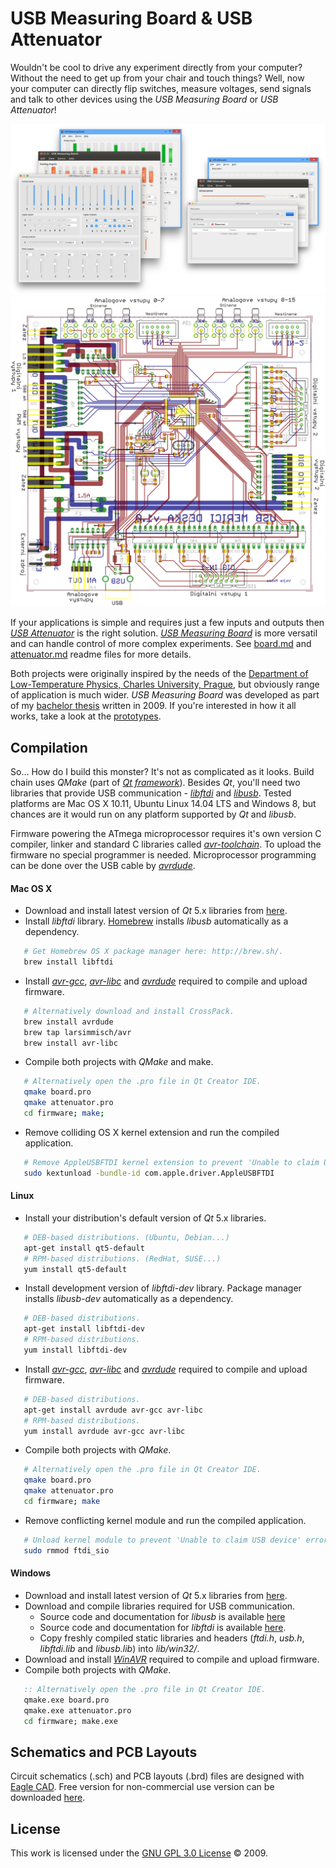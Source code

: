 # USB Measuring Board & USB Attenuator

Wouldn't be cool to drive any experiment directly from your computer? Without the need to get up from your chair and touch things? Well, now your computer can directly flip switches, measure voltages, send signals and talk to other devices using the *USB Measuring Board* or *USB Attenuator*!

![board_diagram](/doc/image/readme.png "USB Measuring Board & USB Attenuator")
![board_pcb](/pcb/board.brd.png "Printed Circuit Board")

If your applications is simple and requires just a few inputs and outputs then [*USB Attenuator*](/doc/attenuator.md) is the right solution. [*USB Measuring Board*](/doc/board.md) is more versatil and can handle control of more complex experiments. See [board.md](/doc/board.md) and [attenuator.md](/doc/attenuator.md) readme files for more details.

Both projects were originally inspired by the needs of the [Department of Low-Temperature Physics, Charles University, Prague](http://kfnt.mff.cuni.cz), but obviously range of application is much wider. *USB Measuring Board* was developed as part of my [bachelor thesis](/doc/thesis.pdf) written in 2009. If you're interested in how it all works, take a look at the  [prototypes](/prototypes/prototypes.md).


## Compilation
So... How do I build this monster? It's not as complicated as it looks. Build chain uses *QMake* (part of [*Qt framework*](http://qt.io)). Besides *Qt*, you'll need two libraries that provide USB communication - [*libftdi*](http://www.intra2net.com/en/developer/libftdi/index.php) and [*libusb*](http://libusb.info/). Tested platforms are Mac OS X 10.11, Ubuntu Linux 14.04 LTS and Windows 8, but chances are it would run on any platform supported by *Qt* and *libusb*.

Firmware powering the ATmega microprocessor requires it's own version C compiler, linker and standard C libraries called [*avr-toolchain*](http://savannah.nongnu.org/projects/avr-libc/). To upload the firmware no special programmer is needed. Microprocessor programming can be done over the USB cable by [*avrdude*](http://savannah.nongnu.org/projects/avrdude/).

#### Mac OS X
- Download and install latest version of *Qt* 5.x libraries from [here](http://www.qt.io/download/).
- Install *libftdi* library. [Homebrew](http://brew.sh/) installs *libusb* automatically as a dependency.
```bash
   # Get Homebrew OS X package manager here: http://brew.sh/.
   brew install libftdi
```
- Install [*avr-gcc*](https://gcc.gnu.org/wiki/avr-gcc), [*avr-libc*](http://savannah.nongnu.org/projects/avr-libc/)  and [*avrdude*](http://savannah.nongnu.org/projects/avrdude/) required to compile and upload firmware.
```bash
   # Alternatively download and install CrossPack.
   brew install avrdude
   brew tap larsimmisch/avr
   brew install avr-libc
```
- Compile both projects with *QMake* and make.
```bash
   # Alternatively open the .pro file in Qt Creator IDE.
   qmake board.pro
   qmake attenuator.pro
   cd firmware; make;
```
- Remove colliding OS X kernel extension and run the compiled application.
```bash
   # Remove AppleUSBFTDI kernel extension to prevent 'Unable to claim USB device' errors.
   sudo kextunload -bundle-id com.apple.driver.AppleUSBFTDI
```

#### Linux
- Install your distribution's default version of *Qt* 5.x libraries.
```bash
   # DEB-based distributions. (Ubuntu, Debian...)
   apt-get install qt5-default
   # RPM-based distributions. (RedHat, SUSE...)
   yum install qt5-default
```
- Install development version of *libftdi-dev* library. Package manager installs *libusb-dev* automatically as a dependency.
```bash
   # DEB-based distributions.
   apt-get install libftdi-dev
   # RPM-based distributions.
   yum install libftdi-dev
```
- Install [*avr-gcc*](https://gcc.gnu.org/wiki/avr-gcc), [*avr-libc*](http://savannah.nongnu.org/projects/avr-libc/)  and [*avrdude*](http://savannah.nongnu.org/projects/avrdude/) required to compile and upload firmware.
```bash
   # DEB-based distributions.
   apt-get install avrdude avr-gcc avr-libc
   # RPM-based distributions.
   yum install avrdude avr-gcc avr-libc
```
- Compile both projects with *QMake*.
```bash
   # Alternatively open the .pro file in Qt Creator IDE.
   qmake board.pro
   qmake attenuator.pro
   cd firmware; make
```
- Remove conflicting kernel module and run the compiled application.
```bash
   # Unload kernel module to prevent 'Unable to claim USB device' errors.
   sudo rmmod ftdi_sio
```

#### Windows
- Download and install latest version of *Qt* 5.x libraries from [here](http://www.qt.io/download/).
- Download and compile libraries required for USB communication.
  - Source code and documentation for *libusb* is available [here](http://github.com/libusb/libusb/)
  - Source code and documentation for *libftdi* is available [here](http://www.intra2net.com/en/developer/libftdi/repository.php).
  - Copy freshly compiled static libraries and headers (*ftdi.h*, *usb.h*, *libftdi.lib* and *libusb.lib*) into *lib/win32/*.
- Download and install [*WinAVR*](http://winavr.sourceforge.net/) required to compile and upload firmware.
- Compile both projects with *QMake*.
```bat
   :: Alternatively open the .pro file in Qt Creator IDE.
   qmake.exe board.pro
   qmake.exe attenuator.pro
   cd firmware; make.exe
```


## Schematics and PCB Layouts
Circuit schematics (.sch) and PCB layouts (.brd) files are designed with [Eagle CAD](http://www.cadsoftusa.com/). Free version for non-commercial use version can be downloaded [here](http://www.cadsoftusa.com/download-eagle/).


## License
This work is licensed under the [GNU GPL 3.0 License](http://www.gnu.org/licenses/gpl-3.0.html) © 2009.

